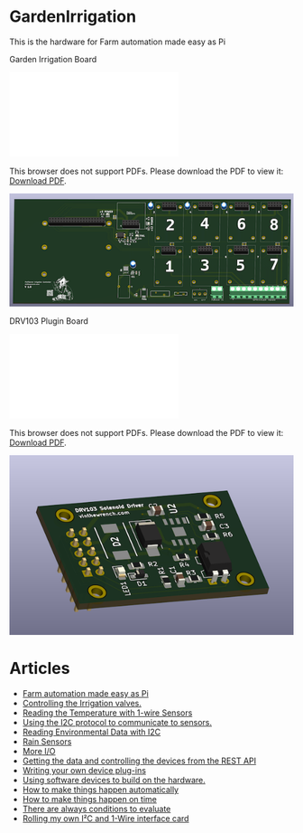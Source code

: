 # GardenIrrigation

This is the hardware for Farm automation made easy as Pi

Garden Irrigation Board

<object data="Garden PCB schematic.pdf" type="application/pdf" width="600px" height="500px">
    <embed src="Garden PCB schematic.pdf">
        <p>This browser does not support PDFs. Please download the PDF to view it: <a href="http://yoursite.com/the.pdf">Download PDF</a>.</p>
    </embed>
</object>

![Garden Irrigation Board](GardenPCB.png)

DRV103 Plugin Board

<object data="DRV103 Solenoid Driver Board.pdf" type="application/pdf" width="600px" height="500px">
    <embed src="DRV103 Solenoid Driver Board.pdf">
        <p>This browser does not support PDFs. Please download the PDF to view it: <a href="http://yoursite.com/the.pdf">Download PDF</a>.</p>
    </embed>
</object>




![DRV 103 Plugin](DRV103plugin.png)


# Articles

* [Farm automation made easy as Pi](https://www.vinthewrench.com/p/raspberry-pi-internet-of-things-part)
* [Controlling the Irrigation valves.](https://www.vinthewrench.com/p/raspberry-pi-internet-of-things-part-23c)
* [Reading the Temperature with 1-wire Sensors](https://www.vinthewrench.com/p/raspberry-pi-internet-of-things-part-a4c)
* [Using the I2C protocol to communicate to sensors.](https://www.vinthewrench.com/p/raspberry-pi-internet-of-things-part-688)
* [Reading Environmental Data with I2C](https://www.vinthewrench.com/p/raspberry-pi-internet-of-things-part-a03)
* [Rain Sensors](https://www.vinthewrench.com/p/raspberry-pi-internet-of-things-part-cfd)
* [More I/O](https://www.vinthewrench.com/p/raspberry-pi-internet-of-things-part-61b)
* [Getting the data and controlling the devices from the REST API](https://www.vinthewrench.com/p/raspberry-pi-internet-of-things-part-8e7)
* [Writing your own device plug-ins](https://www.vinthewrench.com/p/raspberry-pi-internet-of-things-part-9ef)
* [Using software devices to build on the hardware.](https://www.vinthewrench.com/p/raspberry-pi-internet-of-things-part-094)
* [How to make things happen automatically](https://www.vinthewrench.com/p/raspberry-pi-internet-of-things-part-12f)
* [How to make things happen on time](https://www.vinthewrench.com/p/raspberry-pi-internet-of-things-part-eb8)
* [There are always conditions to evaluate](https://www.vinthewrench.com/p/raspberry-pi-internet-of-things-part-3aa)
* [Rolling my own I²C and 1-Wire interface card](https://www.vinthewrench.com/p/raspberry-pi-internet-of-things-part-2a8)
 
 